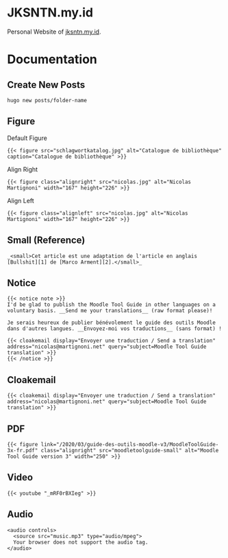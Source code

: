 # JKSNTN.my.id

Personal Website of [jksntn.my.id](https://jksntn.my.id).


# Documentation

## Create New Posts

`hugo new posts/folder-name`

## Figure

Default Figure

`{{< figure src="schlagwortkatalog.jpg" alt="Catalogue de bibliothèque" caption="Catalogue de bibliothèque" >}}`


Align Right

`{{< figure class="alignright" src="nicolas.jpg" alt="Nicolas Martignoni" width="167" height="226" >}}`


Align Left

`{{< figure class="alignleft" src="nicolas.jpg" alt="Nicolas Martignoni" width="167" height="226" >}}`


## Small (Reference)

`_<small>Cet article est une adaptation de l'article en anglais [Bullshit][1] de [Marco Arment][2].</small>_`

## Notice

```
{{< notice note >}}
I'd be glad to publish the Moodle Tool Guide in other languages on a voluntary basis. __Send me your translations__ (raw format please)!

Je serais heureux de publier bénévolement le guide des outils Moodle dans d'autres langues. __Envoyez-moi vos traductions__ (sans format) !

{{< cloakemail display="Envoyer une traduction / Send a translation" address="nicolas@martignoni.net" query="subject=Moodle Tool Guide translation" >}}
{{< /notice >}}
```

## Cloakemail

`{{< cloakemail display="Envoyer une traduction / Send a translation" address="nicolas@martignoni.net" query="subject=Moodle Tool Guide translation" >}}`

## PDF

`{{< figure link="/2020/03/guide-des-outils-moodle-v3/MoodleToolGuide-3x-fr.pdf" class="alignright" src="moodletoolguide-small" alt="Moodle Tool Guide version 3" width="250" >}}`


## Video

`{{< youtube "_mRF0rBXIeg" >}}`

## Audio

```
<audio controls>
  <source src="music.mp3" type="audio/mpeg">
  Your browser does not support the audio tag.
</audio>
```
